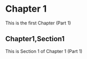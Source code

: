 # Chapter 1

This is the first Chapter (Part 1)

## Chapter1,Section1

This is Section 1 of Chapter 1 (Part 1)
